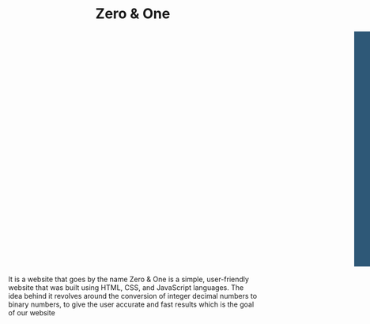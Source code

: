 
<h1 align="center"> Zero & One  </h1> 

<img width="800" alt="Picturjje1" src="https://github.com/Afn4nz/Zero-One/blob/main/zero(1).png" style="margin-left: 700px;">

It is a website that goes by the name Zero & One is a simple, user-friendly website that was built using HTML, CSS, and JavaScript languages. The idea behind it revolves around the conversion of integer decimal numbers to binary numbers, to give the user accurate and fast results which is the goal of our website
